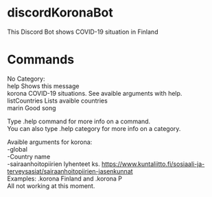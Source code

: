 # discordKoronaBot
This Discord Bot shows COVID-19 situation in Finland

# Commands
No Category:  
  help          Shows this message  
  korona        COVID-19 situations. See avaible arguments with help.  
  listCountries Lists avaible countries  
  marin         Good song  

Type .help command for more info on a command.  
You can also type .help category for more info on a category.  

Avaible arguments for korona:  
-global  
-Country name  
-sairaanhoitopiirien lyhenteet ks. https://www.kuntaliitto.fi/sosiaali-ja-terveysasiat/sairaanhoitopiirien-jasenkunnat  
Examples: .korona Finland and .korona P  
All not working at this moment.  

